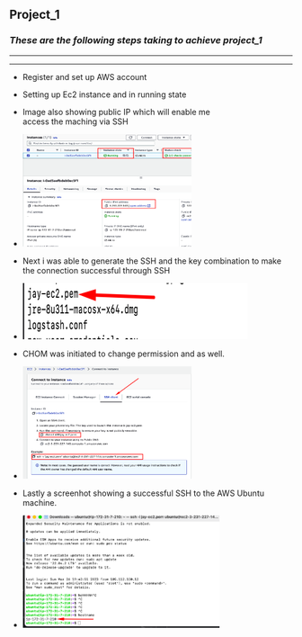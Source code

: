 
## Project_1
<!---- Headings make use of the pound key-->
### _These are the following steps taking to achieve project_1_

<!--- To make word look italic use  * or _ around the word-->

---
---
* Register and set up AWS account

* Setting up Ec2 instance and in running state

* Image also showing public IP which will enable me <br> access the maching via SSH

* <img src="./images/Ec2_setup_1.png" width="300" height="200">

* Next i was able to generate the SSH and the key combination to make the connection successful through SSH
* <img src="./images/Key.png" width="400" height="100">

* CHOM was initiated to change permission and as well.
* <img src="./images/SSH_connect.png" width="300" height="200">

* Lastly a screenhot showing a successful SSH to the AWS Ubuntu machine.

* <img src="./images/Successful_access_AWS.png" width="350" height="200">